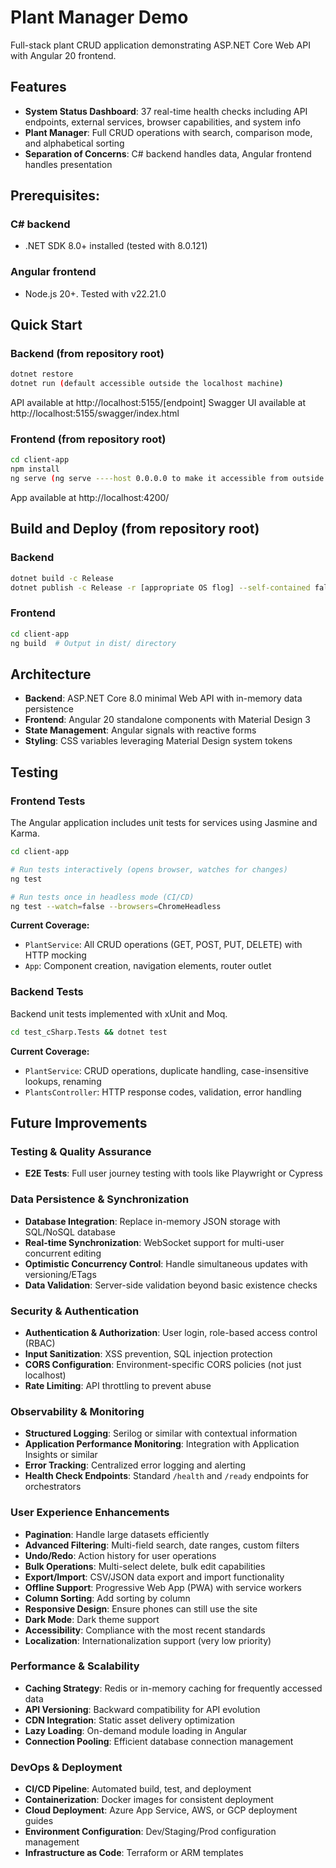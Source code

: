 # Plant Manager Demo

Full-stack plant CRUD application demonstrating ASP.NET Core Web API with Angular 20 frontend.

## Features
- **System Status Dashboard**: 37 real-time health checks including API endpoints, external services, browser capabilities, and system info
- **Plant Manager**: Full CRUD operations with search, comparison mode, and alphabetical sorting
- **Separation of Concerns**: C# backend handles data, Angular frontend handles presentation

## Prerequisites:
### C# backend
- .NET SDK 8.0+ installed (tested with 8.0.121)
### Angular frontend
- Node.js 20+. Tested with v22.21.0

## Quick Start
### Backend (from repository root)
```bash
dotnet restore
dotnet run (default accessible outside the localhost machine)
```

API available at http://localhost:5155/[endpoint]
Swagger UI available at http://localhost:5155/swagger/index.html

### Frontend (from repository root)
```bash
cd client-app
npm install
ng serve (ng serve ----host 0.0.0.0 to make it accessible from outside the localhost machine)
```

App available at http://localhost:4200/

## Build and Deploy (from repository root)
### Backend
```bash
dotnet build -c Release
dotnet publish -c Release -r [appropriate OS flog] --self-contained false -o out
```

### Frontend
```bash
cd client-app
ng build  # Output in dist/ directory
```

## Architecture
- **Backend**: ASP.NET Core 8.0 minimal Web API with in-memory data persistence
- **Frontend**: Angular 20 standalone components with Material Design 3
- **State Management**: Angular signals with reactive forms
- **Styling**: CSS variables leveraging Material Design system tokens

## Testing

### Frontend Tests
The Angular application includes unit tests for services using Jasmine and Karma.

```bash
cd client-app

# Run tests interactively (opens browser, watches for changes)
ng test

# Run tests once in headless mode (CI/CD)
ng test --watch=false --browsers=ChromeHeadless
```

**Current Coverage:**
- `PlantService`: All CRUD operations (GET, POST, PUT, DELETE) with HTTP mocking
- `App`: Component creation, navigation elements, router outlet

### Backend Tests
Backend unit tests implemented with xUnit and Moq.

```bash
cd test_cSharp.Tests && dotnet test
```

**Current Coverage:**
- `PlantService`: CRUD operations, duplicate handling, case-insensitive lookups, renaming
- `PlantsController`: HTTP response codes, validation, error handling

## Future Improvements

### Testing & Quality Assurance
- **E2E Tests**: Full user journey testing with tools like Playwright or Cypress

### Data Persistence & Synchronization
- **Database Integration**: Replace in-memory JSON storage with SQL/NoSQL database
- **Real-time Synchronization**: WebSocket support for multi-user concurrent editing
- **Optimistic Concurrency Control**: Handle simultaneous updates with versioning/ETags
- **Data Validation**: Server-side validation beyond basic existence checks

### Security & Authentication
- **Authentication & Authorization**: User login, role-based access control (RBAC)
- **Input Sanitization**: XSS prevention, SQL injection protection
- **CORS Configuration**: Environment-specific CORS policies (not just localhost)
- **Rate Limiting**: API throttling to prevent abuse

### Observability & Monitoring
- **Structured Logging**: Serilog or similar with contextual information
- **Application Performance Monitoring**: Integration with Application Insights or similar
- **Error Tracking**: Centralized error logging and alerting
- **Health Check Endpoints**: Standard `/health` and `/ready` endpoints for orchestrators

### User Experience Enhancements
- **Pagination**: Handle large datasets efficiently
- **Advanced Filtering**: Multi-field search, date ranges, custom filters
- **Undo/Redo**: Action history for user operations
- **Bulk Operations**: Multi-select delete, bulk edit capabilities
- **Export/Import**: CSV/JSON data export and import functionality
- **Offline Support**: Progressive Web App (PWA) with service workers
- **Column Sorting**: Add sorting by column
- **Responsive Design**: Ensure phones can still use the site
- **Dark Mode**: Dark theme support
- **Accessibility**: Compliance with the most recent standards
- **Localization**: Internationalization support (very low priority)

### Performance & Scalability
- **Caching Strategy**: Redis or in-memory caching for frequently accessed data
- **API Versioning**: Backward compatibility for API evolution
- **CDN Integration**: Static asset delivery optimization
- **Lazy Loading**: On-demand module loading in Angular
- **Connection Pooling**: Efficient database connection management

### DevOps & Deployment
- **CI/CD Pipeline**: Automated build, test, and deployment
- **Containerization**: Docker images for consistent deployment
- **Cloud Deployment**: Azure App Service, AWS, or GCP deployment guides
- **Environment Configuration**: Dev/Staging/Prod configuration management
- **Infrastructure as Code**: Terraform or ARM templates